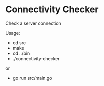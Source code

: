 # Connectivity Checker
Check a server connection

Usage:
  - cd src
  - make
  - cd ../bin
  - ./connectivity-checker
  
  or
  - go run src/main.go

